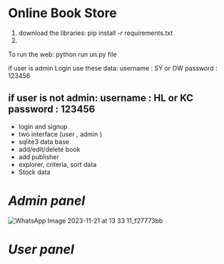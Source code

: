 # Online Book Store 
1. download the libraries: 
pip install -r requirements.txt
2.
To run the web: 
python run un.py file 

if user is admin 
Login use these data: 
username : SY or OW
password : 123456

if user is not admin:
username : HL or KC
password : 123456
-----------------------------------
* login and signup 
* two interface (user  , admin )
* sqlite3 data base
* add/edit/delete book
* add publisher
* explorer, criteria, sort data
* Stock data


# *Admin panel*
![WhatsApp Image 2023-11-21 at 13 33 11_f27773bb](https://github.com/SMJE4383-Group5/Group5--Assign1/assets/111688027/d22b45fe-8624-4e6e-8e5d-4566d4a42d2c)


# *User panel*



